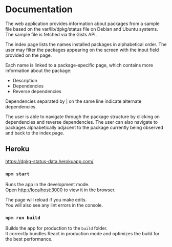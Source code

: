 # Documentation

The web application provides information about packages from a sample file based on the var/lib/dpkg/status file on Debian and Ubuntu systems. The sample file is fetched via the Gists API.

The index page lists the names installed packages in alphabetical order. The user may filter the packages appearing on the screen with the input field provided on the page.

Each name is linked to a package-specific page, which contains more information about the package:
* Description
* Dependencies
* Reverse dependencies

Dependencies separated by | on the same line indicate alternate dependencies.

The user is able to navigate through the package structure by clicking on dependencies and reverse dependencies. The user can also navigate to packages alphabetically adjacent to the package currently being observed and back to the index page. 

## Heroku

https://dpkg-status-data.herokuapp.com/

### `npm start`

Runs the app in the development mode.<br />
Open [http://localhost:3000](http://localhost:3000) to view it in the browser.

The page will reload if you make edits.<br />
You will also see any lint errors in the console.

### `npm run build`

Builds the app for production to the `build` folder.<br />
It correctly bundles React in production mode and optimizes the build for the best performance.
